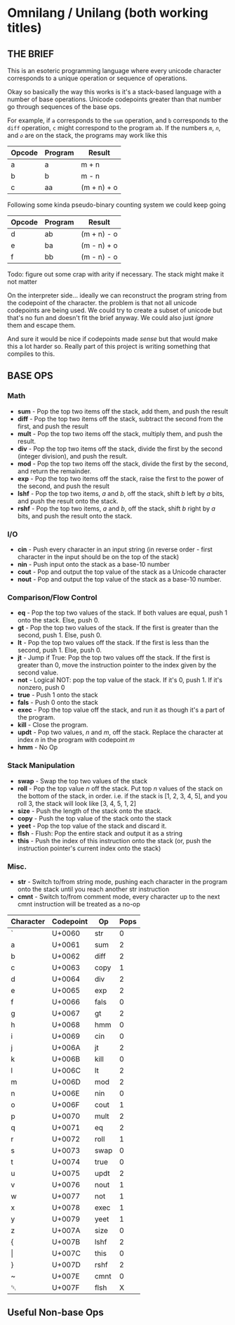 # Omnilang / Unilang (both working titles)

## THE BRIEF
This is an esoteric programming language where every unicode character corresponds to a unique operation or sequence of operations.

Okay so basically the way this works is it's a stack-based language
with a number of base operations. Unicode codepoints greater than that number go through sequences of the base ops.

For example, if `a` corresponds to the `sum` operation, and `b` corresponds to the `diff` operation, `c` might correspond to the program `ab`. If the numbers *`m`*, *`n`*, and *`o`* are on the stack, the programs may work like this

| Opcode | Program | Result      |
| ------ | ------- | ----------- |
| a      | a       | m + n       |
| b      | b       | m - n       |
| c      | aa      | (m + n) + o |

Following some kinda pseudo-binary counting system we could keep going

| Opcode | Program | Result      |
| ------ | ------  | ------      |
| d      | ab      | (m + n) - o |
| e      | ba      | (m - n) + o |
| f      | bb      | (m - n) - o |

Todo: figure out some crap with arity if necessary. The stack might make it not matter

On the interpreter side... ideally we can reconstruct the program string from the codepoint of the character. the problem is that not all unicode codepoints are being used. We could try to create a subset of unicode but that's no fun and doesn't fit the brief anyway. We could also just _ignore_ them and escape them.

And sure it would be nice if codepoints made _sense_ but that would make this a lot harder so. Really part of this project is writing something that compiles to this.

## BASE OPS

### Math
- **sum** - Pop the top two items off the stack, add them, and push the result
- **diff** - Pop the top two items off the stack, subtract the second from the first, and push the result
- **mult** - Pop the top two items off the stack, multiply them, and push the result.
- **div** - Pop the top two items off the stack, divide the first by the second (integer division), and push the result.
- **mod** - Pop the top two items off the stack, divide the first by the second, and return the remainder.
- **exp** - Pop the top two items off the stack, raise the first to the power of the second, and push the result
- **lshf** - Pop the top two items, _a_ and _b_, off the stack, shift _b_ left by _a_ bits, and push the result onto the stack.
- **rshf** - Pop the top two items, _a_ and _b_, off the stack, shift _b_ right by _a_ bits, and push the result onto the stack.

### I/O
- **cin** - Push every character in an input string (in reverse order - first character in the input should be on the top of the stack)
- **nin** - Push input onto the stack as a base-10 number
- **cout** - Pop and output the top value of the stack as a Unicode character
- **nout** - Pop and output the top value of the stack as a base-10 number.

### Comparison/Flow Control
- **eq** - Pop the top two values of the stack. If both values are equal, push 1 onto the stack. Else, push 0.
- **gt** - Pop the top two values of the stack. If the first is greater than the second, push 1. Else, push 0.
- **lt** - Pop the top two values off the stack. If the first is less than the second, push 1. Else, push 0.
- **jt** - Jump if True: Pop the top two values off the stack. If the first is greater than 0, move the instruction pointer to the index given by the second value.
- **not** - Logical NOT: pop the top value of the stack. If it's 0, push 1. If it's nonzero, push 0
- **true** - Push 1 onto the stack
- **fals** - Push 0 onto the stack
- **exec** - Pop the top value off the stack, and run it as though it's a part of the program.
- **kill** - Close the program.
- **updt** - Pop two values, _n_ and _m_, off the stack. Replace the character at index _n_ in the program with codepoint _m_
- **hmm** - No Op

### Stack Manipulation
- **swap** - Swap the top two values of the stack
- **roll** - Pop the top value _n_ off the stack. Put top _n_ values of  the stack on the bottom of the stack, in order. i.e. if the stack is [1, 2, 3, 4, 5], and you roll 3, the stack will look like [3, 4, 5, 1, 2]
- **size** - Push the length of the stack onto the stack.
- **copy** - Push the top value of the stack onto the stack
- **yeet** - Pop the top value of the stack and discard it.
- **flsh** - Flush: Pop the entire stack and output it as a string
- **this** - Push the index of this instruction onto the stack (or, push the instruction pointer's current index onto the stack)

### Misc.
- **str** - Switch to/from string mode, pushing each character in the program onto the stack until you reach another str instruction
- **cmnt** - Switch to/from comment mode, every character up to the next cmnt instruction will be treated as a no-op



| Character | Codepoint | Op   | Pops  |
| --------- | --------- | ---- | ----- |
| `         | U+0060    | str  | 0     |
| a         | U+0061    | sum  | 2     |
| b         | U+0062    | diff | 2     |
| c         | U+0063    | copy | 1     |
| d         | U+0064    | div  | 2     |
| e         | U+0065    | exp  | 2     |
| f         | U+0066    | fals | 0     |
| g         | U+0067    | gt   | 2     |
| h         | U+0068    | hmm  | 0     |
| i         | U+0069    | cin  | 0     |
| j         | U+006A    | jt   | 2     |
| k         | U+006B    | kill | 0     |
| l         | U+006C    | lt   | 2     |
| m         | U+006D    | mod  | 2     |
| n         | U+006E    | nin  | 0     |
| o         | U+006F    | cout | 1     |
| p         | U+0070    | mult | 2     |
| q         | U+0071    | eq   | 2     |
| r         | U+0072    | roll | 1     |
| s         | U+0073    | swap | 0     |
| t         | U+0074    | true | 0     |
| u         | U+0075    | updt | 2     |
| v         | U+0076    | nout | 1     |
| w         | U+0077    | not  | 1     |
| x         | U+0078    | exec | 1     |
| y         | U+0079    | yeet | 1     |
| z         | U+007A    | size | 0     |
| {         | U+007B    | lshf | 2     |
| \|        | U+007C    | this | 0     |
| }         | U+007D    | rshf | 2     |
| ~         | U+007E    | cmnt | 0     |
| ␡         | U+007F    | flsh | X     |

## Useful Non-base Ops